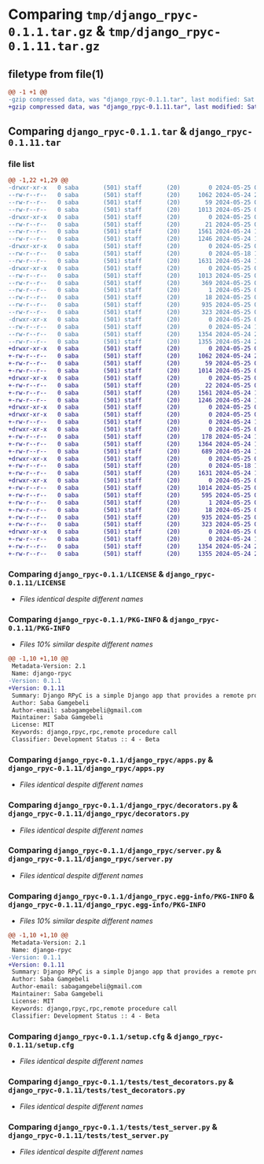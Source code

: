 # Comparing `tmp/django_rpyc-0.1.1.tar.gz` & `tmp/django_rpyc-0.1.11.tar.gz`

## filetype from file(1)

```diff
@@ -1 +1 @@
-gzip compressed data, was "django_rpyc-0.1.1.tar", last modified: Sat May 25 05:11:13 2024, max compression
+gzip compressed data, was "django_rpyc-0.1.11.tar", last modified: Sat May 25 05:15:26 2024, max compression
```

## Comparing `django_rpyc-0.1.1.tar` & `django_rpyc-0.1.11.tar`

### file list

```diff
@@ -1,22 +1,29 @@
-drwxr-xr-x   0 saba       (501) staff       (20)        0 2024-05-25 05:11:13.754050 django_rpyc-0.1.1/
--rw-r--r--   0 saba       (501) staff       (20)     1062 2024-05-24 20:31:38.000000 django_rpyc-0.1.1/LICENSE
--rw-r--r--   0 saba       (501) staff       (20)       59 2024-05-25 04:56:55.000000 django_rpyc-0.1.1/MANIFEST.in
--rw-r--r--   0 saba       (501) staff       (20)     1013 2024-05-25 05:11:13.753955 django_rpyc-0.1.1/PKG-INFO
-drwxr-xr-x   0 saba       (501) staff       (20)        0 2024-05-25 05:11:13.751696 django_rpyc-0.1.1/django_rpyc/
--rw-r--r--   0 saba       (501) staff       (20)       21 2024-05-25 05:04:11.000000 django_rpyc-0.1.1/django_rpyc/__init__.py
--rw-r--r--   0 saba       (501) staff       (20)     1561 2024-05-24 19:33:39.000000 django_rpyc-0.1.1/django_rpyc/apps.py
--rw-r--r--   0 saba       (501) staff       (20)     1246 2024-05-24 19:45:29.000000 django_rpyc-0.1.1/django_rpyc/decorators.py
-drwxr-xr-x   0 saba       (501) staff       (20)        0 2024-05-25 05:11:13.752828 django_rpyc-0.1.1/django_rpyc/migrations/
--rw-r--r--   0 saba       (501) staff       (20)        0 2024-05-18 10:34:20.000000 django_rpyc-0.1.1/django_rpyc/migrations/__init__.py
--rw-r--r--   0 saba       (501) staff       (20)     1631 2024-05-24 19:31:55.000000 django_rpyc-0.1.1/django_rpyc/server.py
-drwxr-xr-x   0 saba       (501) staff       (20)        0 2024-05-25 05:11:13.753613 django_rpyc-0.1.1/django_rpyc.egg-info/
--rw-r--r--   0 saba       (501) staff       (20)     1013 2024-05-25 05:11:13.000000 django_rpyc-0.1.1/django_rpyc.egg-info/PKG-INFO
--rw-r--r--   0 saba       (501) staff       (20)      369 2024-05-25 05:11:13.000000 django_rpyc-0.1.1/django_rpyc.egg-info/SOURCES.txt
--rw-r--r--   0 saba       (501) staff       (20)        1 2024-05-25 05:11:13.000000 django_rpyc-0.1.1/django_rpyc.egg-info/dependency_links.txt
--rw-r--r--   0 saba       (501) staff       (20)       18 2024-05-25 05:11:13.000000 django_rpyc-0.1.1/django_rpyc.egg-info/top_level.txt
--rw-r--r--   0 saba       (501) staff       (20)      935 2024-05-25 05:11:13.754403 django_rpyc-0.1.1/setup.cfg
--rw-r--r--   0 saba       (501) staff       (20)      323 2024-05-25 05:07:30.000000 django_rpyc-0.1.1/setup.py
-drwxr-xr-x   0 saba       (501) staff       (20)        0 2024-05-25 05:11:13.753293 django_rpyc-0.1.1/tests/
--rw-r--r--   0 saba       (501) staff       (20)        0 2024-05-24 19:42:49.000000 django_rpyc-0.1.1/tests/__init__.py
--rw-r--r--   0 saba       (501) staff       (20)     1354 2024-05-24 20:00:42.000000 django_rpyc-0.1.1/tests/test_decorators.py
--rw-r--r--   0 saba       (501) staff       (20)     1355 2024-05-24 20:00:11.000000 django_rpyc-0.1.1/tests/test_server.py
+drwxr-xr-x   0 saba       (501) staff       (20)        0 2024-05-25 05:15:26.782164 django_rpyc-0.1.11/
+-rw-r--r--   0 saba       (501) staff       (20)     1062 2024-05-24 20:31:38.000000 django_rpyc-0.1.11/LICENSE
+-rw-r--r--   0 saba       (501) staff       (20)       59 2024-05-25 05:14:56.000000 django_rpyc-0.1.11/MANIFEST.in
+-rw-r--r--   0 saba       (501) staff       (20)     1014 2024-05-25 05:15:26.781880 django_rpyc-0.1.11/PKG-INFO
+drwxr-xr-x   0 saba       (501) staff       (20)        0 2024-05-25 05:15:26.777326 django_rpyc-0.1.11/django_rpyc/
+-rw-r--r--   0 saba       (501) staff       (20)       22 2024-05-25 05:15:24.000000 django_rpyc-0.1.11/django_rpyc/__init__.py
+-rw-r--r--   0 saba       (501) staff       (20)     1561 2024-05-24 19:33:39.000000 django_rpyc-0.1.11/django_rpyc/apps.py
+-rw-r--r--   0 saba       (501) staff       (20)     1246 2024-05-24 19:45:29.000000 django_rpyc-0.1.11/django_rpyc/decorators.py
+drwxr-xr-x   0 saba       (501) staff       (20)        0 2024-05-25 05:15:26.774825 django_rpyc-0.1.11/django_rpyc/management/
+drwxr-xr-x   0 saba       (501) staff       (20)        0 2024-05-25 05:15:26.778896 django_rpyc-0.1.11/django_rpyc/management/commands/
+-rw-r--r--   0 saba       (501) staff       (20)        0 2024-05-24 19:09:32.000000 django_rpyc-0.1.11/django_rpyc/management/commands/__init__.py
+drwxr-xr-x   0 saba       (501) staff       (20)        0 2024-05-25 05:15:26.779574 django_rpyc-0.1.11/django_rpyc/management/commands/__pycache__/
+-rw-r--r--   0 saba       (501) staff       (20)      178 2024-05-24 19:11:05.000000 django_rpyc-0.1.11/django_rpyc/management/commands/__pycache__/__init__.cpython-312.pyc
+-rw-r--r--   0 saba       (501) staff       (20)     1364 2024-05-24 19:41:17.000000 django_rpyc-0.1.11/django_rpyc/management/commands/__pycache__/run_rpyc.cpython-312.pyc
+-rw-r--r--   0 saba       (501) staff       (20)      689 2024-05-24 19:31:59.000000 django_rpyc-0.1.11/django_rpyc/management/commands/run_rpyc.py
+drwxr-xr-x   0 saba       (501) staff       (20)        0 2024-05-25 05:15:26.779905 django_rpyc-0.1.11/django_rpyc/migrations/
+-rw-r--r--   0 saba       (501) staff       (20)        0 2024-05-18 10:34:20.000000 django_rpyc-0.1.11/django_rpyc/migrations/__init__.py
+-rw-r--r--   0 saba       (501) staff       (20)     1631 2024-05-24 19:31:55.000000 django_rpyc-0.1.11/django_rpyc/server.py
+drwxr-xr-x   0 saba       (501) staff       (20)        0 2024-05-25 05:15:26.780968 django_rpyc-0.1.11/django_rpyc.egg-info/
+-rw-r--r--   0 saba       (501) staff       (20)     1014 2024-05-25 05:15:26.000000 django_rpyc-0.1.11/django_rpyc.egg-info/PKG-INFO
+-rw-r--r--   0 saba       (501) staff       (20)      595 2024-05-25 05:15:26.000000 django_rpyc-0.1.11/django_rpyc.egg-info/SOURCES.txt
+-rw-r--r--   0 saba       (501) staff       (20)        1 2024-05-25 05:15:26.000000 django_rpyc-0.1.11/django_rpyc.egg-info/dependency_links.txt
+-rw-r--r--   0 saba       (501) staff       (20)       18 2024-05-25 05:15:26.000000 django_rpyc-0.1.11/django_rpyc.egg-info/top_level.txt
+-rw-r--r--   0 saba       (501) staff       (20)      935 2024-05-25 05:15:26.782617 django_rpyc-0.1.11/setup.cfg
+-rw-r--r--   0 saba       (501) staff       (20)      323 2024-05-25 05:07:30.000000 django_rpyc-0.1.11/setup.py
+drwxr-xr-x   0 saba       (501) staff       (20)        0 2024-05-25 05:15:26.780546 django_rpyc-0.1.11/tests/
+-rw-r--r--   0 saba       (501) staff       (20)        0 2024-05-24 19:42:49.000000 django_rpyc-0.1.11/tests/__init__.py
+-rw-r--r--   0 saba       (501) staff       (20)     1354 2024-05-24 20:00:42.000000 django_rpyc-0.1.11/tests/test_decorators.py
+-rw-r--r--   0 saba       (501) staff       (20)     1355 2024-05-24 20:00:11.000000 django_rpyc-0.1.11/tests/test_server.py
```

### Comparing `django_rpyc-0.1.1/LICENSE` & `django_rpyc-0.1.11/LICENSE`

 * *Files identical despite different names*

### Comparing `django_rpyc-0.1.1/PKG-INFO` & `django_rpyc-0.1.11/PKG-INFO`

 * *Files 10% similar despite different names*

```diff
@@ -1,10 +1,10 @@
 Metadata-Version: 2.1
 Name: django-rpyc
-Version: 0.1.1
+Version: 0.1.11
 Summary: Django RPyC is a simple Django app that provides a remote procedure call (RPC) interface using RPyC.
 Author: Saba Gamgebeli
 Author-email: sabagamgebeli@gmail.com
 Maintainer: Saba Gamgebeli
 License: MIT
 Keywords: django,rpyc,rpc,remote procedure call
 Classifier: Development Status :: 4 - Beta
```

### Comparing `django_rpyc-0.1.1/django_rpyc/apps.py` & `django_rpyc-0.1.11/django_rpyc/apps.py`

 * *Files identical despite different names*

### Comparing `django_rpyc-0.1.1/django_rpyc/decorators.py` & `django_rpyc-0.1.11/django_rpyc/decorators.py`

 * *Files identical despite different names*

### Comparing `django_rpyc-0.1.1/django_rpyc/server.py` & `django_rpyc-0.1.11/django_rpyc/server.py`

 * *Files identical despite different names*

### Comparing `django_rpyc-0.1.1/django_rpyc.egg-info/PKG-INFO` & `django_rpyc-0.1.11/django_rpyc.egg-info/PKG-INFO`

 * *Files 10% similar despite different names*

```diff
@@ -1,10 +1,10 @@
 Metadata-Version: 2.1
 Name: django-rpyc
-Version: 0.1.1
+Version: 0.1.11
 Summary: Django RPyC is a simple Django app that provides a remote procedure call (RPC) interface using RPyC.
 Author: Saba Gamgebeli
 Author-email: sabagamgebeli@gmail.com
 Maintainer: Saba Gamgebeli
 License: MIT
 Keywords: django,rpyc,rpc,remote procedure call
 Classifier: Development Status :: 4 - Beta
```

### Comparing `django_rpyc-0.1.1/setup.cfg` & `django_rpyc-0.1.11/setup.cfg`

 * *Files identical despite different names*

### Comparing `django_rpyc-0.1.1/tests/test_decorators.py` & `django_rpyc-0.1.11/tests/test_decorators.py`

 * *Files identical despite different names*

### Comparing `django_rpyc-0.1.1/tests/test_server.py` & `django_rpyc-0.1.11/tests/test_server.py`

 * *Files identical despite different names*


